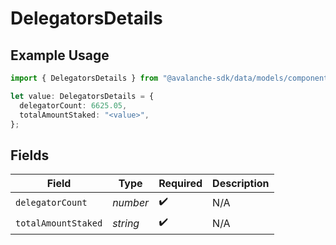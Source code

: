 # DelegatorsDetails

## Example Usage

```typescript
import { DelegatorsDetails } from "@avalanche-sdk/data/models/components";

let value: DelegatorsDetails = {
  delegatorCount: 6625.05,
  totalAmountStaked: "<value>",
};
```

## Fields

| Field               | Type                | Required            | Description         |
| ------------------- | ------------------- | ------------------- | ------------------- |
| `delegatorCount`    | *number*            | :heavy_check_mark:  | N/A                 |
| `totalAmountStaked` | *string*            | :heavy_check_mark:  | N/A                 |